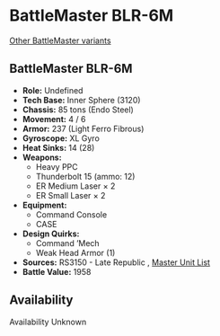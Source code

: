 # BattleMaster BLR-6M 

[Other BattleMaster variants](../battlemaster.md) 

## BattleMaster BLR-6M 

- **Role:** Undefined 
- **Tech Base:** Inner Sphere (3120) 
- **Chassis:** 85 tons (Endo Steel) 
- **Movement:** 4 / 6 
- **Armor:** 237 (Light Ferro Fibrous) 
- **Gyroscope:** XL Gyro 
- **Heat Sinks:** 14 (28) 
- **Weapons:** 
  - Heavy PPC 
  - Thunderbolt 15 (ammo: 12) 
  - ER Medium Laser × 2 
  - ER Small Laser × 2 
- **Equipment:** 
  - Command Console 
  - CASE 
- **Design Quirks:** 
  - Command ’Mech 
  - Weak Head Armor (1) 
- **Sources:** RS3150 - Late Republic , [Master Unit List](http://masterunitlist.info/Unit/Details/7978) 
- **Battle Value:** 1958 

## Availability 

Availability Unknown 

